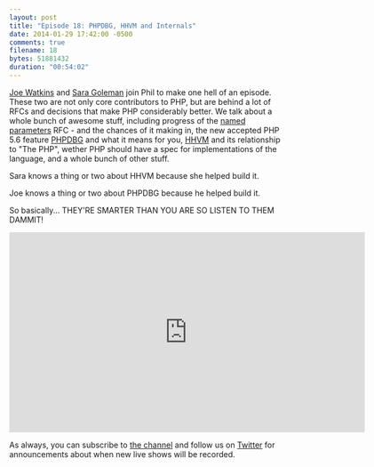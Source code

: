 ```yaml
---
layout: post
title: "Episode 18: PHPDBG, HHVM and Internals"
date: 2014-01-29 17:42:00 -0500
comments: true
filename: 18
bytes: 51881432
duration: "00:54:02"
---
```


[Joe Watkins](https://twitter.com/krakjoe) and [Sara Goleman](https://twitter.com/saramg) join Phil to make one hell of an episode. These two are not only core contributors to PHP, but are behind a lot of RFCs and decisions that make PHP considerably better. We talk about a whole bunch of awesome stuff, including progress of the [named parameters][] RFC - and the chances of it making in, the new accepted PHP 5.6 feature [PHPDBG][] and what it means for you, [HHVM][] and its relationship to "The PHP", wether PHP should have a spec for implementations of the language, and a whole bunch of other stuff. 

Sara knows a thing or two about HHVM because she helped build it.

Joe knows a thing or two about PHPDBG because he helped build it. 

So basically... THEY'RE SMARTER THAN YOU ARE SO LISTEN TO THEM DAMMIT!

[named parameters]: https://wiki.php.net/rfc/namedparameters
[PHPDBG]: https://wiki.php.net/rfc/phpdbg
[HHVM]: http://www.hhvm.com/

<iframe width="640" height="360" src="https://www.youtube.com/embed/ufnGydu58os" frameborder="0" allowfullscreen></iframe>

As always, you can subscribe to [the channel](http://www.youtube.com/channel/UCepVwe7RrxE7Zv3kytUfcKw?feature=watch) and follow us on [Twitter](https://twitter.com/phptownhall) for announcements about when new live shows will be recorded. 
